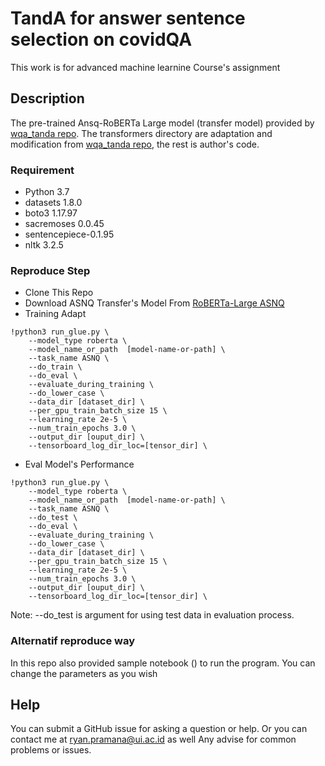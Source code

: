 # TandA for answer sentence selection on covidQA

This work is for advanced machine learnine Course's assignment  

## Description

The pre-trained Ansq-RoBERTa Large model (transfer model)  provided by [wqa_tanda repo](https://github.com/alexa/wqa_tanda).  The transformers directory are adaptation and modification from [wqa_tanda repo](https://github.com/alexa/wqa_tanda), the rest is author's code.

### Requirement
* Python 3.7
* datasets 1.8.0
* boto3 1.17.97
* sacremoses 0.0.45
* sentencepiece-0.1.95 
* nltk 3.2.5

### Reproduce Step

* Clone This Repo
* Download ASNQ Transfer's Model From [RoBERTa-Large ASNQ](https://wqa-public.s3.amazonaws.com/tanda-aaai-2020/models/tanda_roberta_large_asnq.tar)
* Training Adapt 
```
!python3 run_glue.py \
    --model_type roberta \
    --model_name_or_path  [model-name-or-path] \
    --task_name ASNQ \
    --do_train \
    --do_eval \
    --evaluate_during_training \
    --do_lower_case \
    --data_dir [dataset_dir] \
    --per_gpu_train_batch_size 15 \
    --learning_rate 2e-5 \
    --num_train_epochs 3.0 \
    --output_dir [ouput_dir] \
    --tensorboard_log_dir_loc=[tensor_dir] \
```
* Eval Model's Performance
```
!python3 run_glue.py \
    --model_type roberta \
    --model_name_or_path  [model-name-or-path] \
    --task_name ASNQ \
    --do_test \
    --do_eval \
    --evaluate_during_training \
    --do_lower_case \
    --data_dir [dataset_dir] \
    --per_gpu_train_batch_size 15 \
    --learning_rate 2e-5 \
    --num_train_epochs 3.0 \
    --output_dir [ouput_dir] \
    --tensorboard_log_dir_loc=[tensor_dir] \
```

Note: --do_test is argument for using test data in evaluation process.

### Alternatif reproduce way

In this repo also provided sample notebook () to run the program. You can change the parameters as you wish

## Help

You can submit a GitHub issue for asking a question or help. Or you can contact me at ryan.pramana@ui.ac.id as well
Any advise for common problems or issues.
